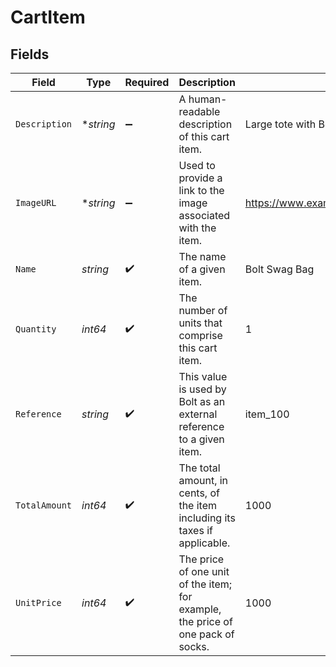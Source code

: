 # CartItem


## Fields

| Field                                                                           | Type                                                                            | Required                                                                        | Description                                                                     | Example                                                                         |
| ------------------------------------------------------------------------------- | ------------------------------------------------------------------------------- | ------------------------------------------------------------------------------- | ------------------------------------------------------------------------------- | ------------------------------------------------------------------------------- |
| `Description`                                                                   | **string*                                                                       | :heavy_minus_sign:                                                              | A human-readable description of this cart item.                                 | Large tote with Bolt logo.                                                      |
| `ImageURL`                                                                      | **string*                                                                       | :heavy_minus_sign:                                                              | Used to provide a link to the image associated with the item.                   | https://www.example.com/products/123456/images/1.png                            |
| `Name`                                                                          | *string*                                                                        | :heavy_check_mark:                                                              | The name of a given item.                                                       | Bolt Swag Bag                                                                   |
| `Quantity`                                                                      | *int64*                                                                         | :heavy_check_mark:                                                              | The number of units that comprise this cart item.                               | 1                                                                               |
| `Reference`                                                                     | *string*                                                                        | :heavy_check_mark:                                                              | This value is used by Bolt as an external reference to a given item.            | item_100                                                                        |
| `TotalAmount`                                                                   | *int64*                                                                         | :heavy_check_mark:                                                              | The total amount, in cents, of the item including its taxes if applicable.      | 1000                                                                            |
| `UnitPrice`                                                                     | *int64*                                                                         | :heavy_check_mark:                                                              | The price of one unit of the item; for example, the price of one pack of socks. | 1000                                                                            |